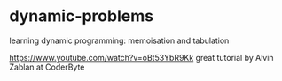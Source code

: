 # dynamic-problems
learning dynamic programming: memoisation and tabulation

https://www.youtube.com/watch?v=oBt53YbR9Kk
great tutorial by Alvin Zablan at CoderByte

